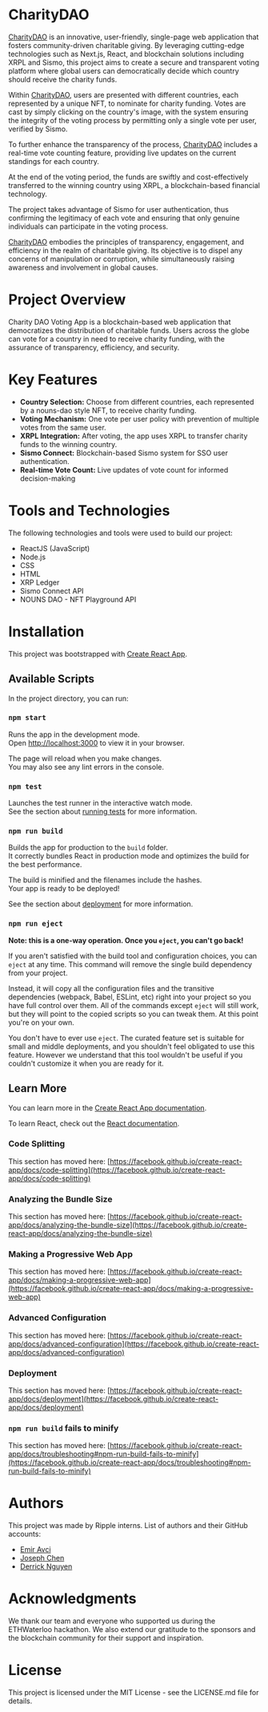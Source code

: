 # CharityDAO

[CharityDAO](https://github.com/selcukemiravci/CharityDAO) is an innovative, user-friendly, single-page web application that fosters community-driven charitable giving. By leveraging cutting-edge technologies such as Next.js, React, and blockchain solutions including XRPL and Sismo, this project aims to create a secure and transparent voting platform where global users can democratically decide which country should receive the charity funds.

Within [CharityDAO](https://github.com/selcukemiravci/CharityDAO), users are presented with different countries, each represented by a unique NFT, to nominate for charity funding. Votes are cast by simply clicking on the country's image, with the system ensuring the integrity of the voting process by permitting only a single vote per user, verified by Sismo.

To further enhance the transparency of the process, [CharityDAO](https://github.com/selcukemiravci/CharityDAO) includes a real-time vote counting feature, providing live updates on the current standings for each country.

At the end of the voting period, the funds are swiftly and cost-effectively transferred to the winning country using XRPL, a blockchain-based financial technology.

The project takes advantage of Sismo for user authentication, thus confirming the legitimacy of each vote and ensuring that only genuine individuals can participate in the voting process.

[CharityDAO](https://github.com/selcukemiravci/CharityDAO) embodies the principles of transparency, engagement, and efficiency in the realm of charitable giving. Its objective is to dispel any concerns of manipulation or corruption, while simultaneously raising awareness and involvement in global causes.


# Project Overview
Charity DAO Voting App is a blockchain-based web application that democratizes the distribution of charitable funds. Users across the globe can vote for a country in need to receive charity funding, with the assurance of transparency, efficiency, and security.

# Key Features
- **Country Selection:** Choose from different countries, each represented by a nouns-dao style NFT, to receive charity funding.
- **Voting Mechanism:** One vote per user policy with prevention of multiple votes from the same user.
- **XRPL Integration:** After voting, the app uses XRPL to transfer charity funds to the winning country.
- **Sismo Connect:** Blockchain-based Sismo system for SSO user authentication.
- **Real-time Vote Count:** Live updates of vote count for informed decision-making

# Tools and Technologies
The following technologies and tools were used to build our project:
- ReactJS (JavaScript)
- Node.js
- CSS
- HTML
- XRP Ledger
- Sismo Connect API
- NOUNS DAO - NFT Playground API

# Installation

This project was bootstrapped with [Create React App](https://github.com/facebook/create-react-app).

## Available Scripts

In the project directory, you can run:

### `npm start`

Runs the app in the development mode.\
Open [http://localhost:3000](http://localhost:3000) to view it in your browser.

The page will reload when you make changes.\
You may also see any lint errors in the console.

### `npm test`

Launches the test runner in the interactive watch mode.\
See the section about [running tests](https://facebook.github.io/create-react-app/docs/running-tests) for more information.

### `npm run build`

Builds the app for production to the `build` folder.\
It correctly bundles React in production mode and optimizes the build for the best performance.

The build is minified and the filenames include the hashes.\
Your app is ready to be deployed!

See the section about [deployment](https://facebook.github.io/create-react-app/docs/deployment) for more information.

### `npm run eject`

**Note: this is a one-way operation. Once you `eject`, you can't go back!**

If you aren't satisfied with the build tool and configuration choices, you can `eject` at any time. This command will remove the single build dependency from your project.

Instead, it will copy all the configuration files and the transitive dependencies (webpack, Babel, ESLint, etc) right into your project so you have full control over them. All of the commands except `eject` will still work, but they will point to the copied scripts so you can tweak them. At this point you're on your own.

You don't have to ever use `eject`. The curated feature set is suitable for small and middle deployments, and you shouldn't feel obligated to use this feature. However we understand that this tool wouldn't be useful if you couldn't customize it when you are ready for it.

## Learn More

You can learn more in the [Create React App documentation](https://facebook.github.io/create-react-app/docs/getting-started).

To learn React, check out the [React documentation](https://reactjs.org/).

### Code Splitting

This section has moved here: [https://facebook.github.io/create-react-app/docs/code-splitting](https://facebook.github.io/create-react-app/docs/code-splitting)

### Analyzing the Bundle Size

This section has moved here: [https://facebook.github.io/create-react-app/docs/analyzing-the-bundle-size](https://facebook.github.io/create-react-app/docs/analyzing-the-bundle-size)

### Making a Progressive Web App

This section has moved here: [https://facebook.github.io/create-react-app/docs/making-a-progressive-web-app](https://facebook.github.io/create-react-app/docs/making-a-progressive-web-app)

### Advanced Configuration

This section has moved here: [https://facebook.github.io/create-react-app/docs/advanced-configuration](https://facebook.github.io/create-react-app/docs/advanced-configuration)

### Deployment

This section has moved here: [https://facebook.github.io/create-react-app/docs/deployment](https://facebook.github.io/create-react-app/docs/deployment)

### `npm run build` fails to minify

This section has moved here: [https://facebook.github.io/create-react-app/docs/troubleshooting#npm-run-build-fails-to-minify](https://facebook.github.io/create-react-app/docs/troubleshooting#npm-run-build-fails-to-minify)

# Authors
This project was made by Ripple interns. List of authors and their GitHub accounts:
- [Emir Avci](https://github.com/selcukemiravci)
- [Joseph Chen](https://github.com/Josephtw0305)
- [Derrick Nguyen](https://github.com/derr-stack/)

# Acknowledgments
We thank our team and everyone who supported us during the ETHWaterloo hackathon. We also extend our gratitude to the sponsors and the blockchain community for their support and inspiration.

# License
This project is licensed under the MIT License - see the LICENSE.md file for details.